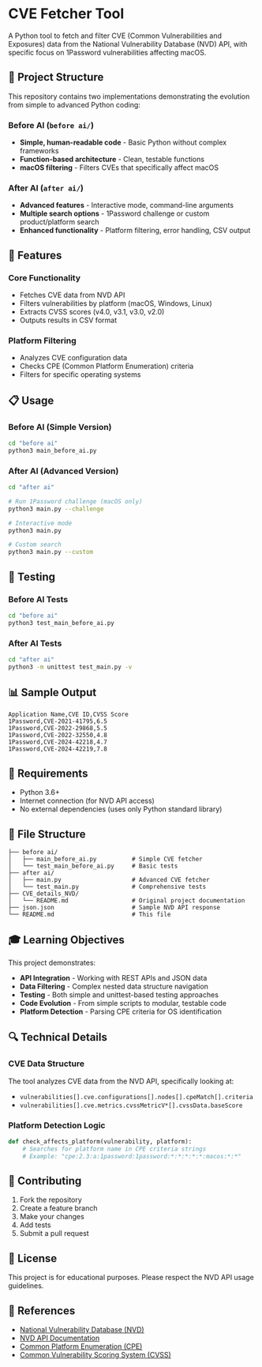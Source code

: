 # CVE Fetcher Tool

A Python tool to fetch and filter CVE (Common Vulnerabilities and Exposures) data from the National Vulnerability Database (NVD) API, with specific focus on 1Password vulnerabilities affecting macOS.

## 🎯 Project Structure

This repository contains two implementations demonstrating the evolution from simple to advanced Python coding:

### Before AI (`before ai/`)
- **Simple, human-readable code** - Basic Python without complex frameworks
- **Function-based architecture** - Clean, testable functions
- **macOS filtering** - Filters CVEs that specifically affect macOS

### After AI (`after ai/`)
- **Advanced features** - Interactive mode, command-line arguments
- **Multiple search options** - 1Password challenge or custom product/platform search
- **Enhanced functionality** - Platform filtering, error handling, CSV output

## 🚀 Features

### Core Functionality
- Fetches CVE data from NVD API
- Filters vulnerabilities by platform (macOS, Windows, Linux)
- Extracts CVSS scores (v4.0, v3.1, v3.0, v2.0)
- Outputs results in CSV format

### Platform Filtering
- Analyzes CVE configuration data
- Checks CPE (Common Platform Enumeration) criteria
- Filters for specific operating systems

## 📋 Usage

### Before AI (Simple Version)
```bash
cd "before ai"
python3 main_before_ai.py
```

### After AI (Advanced Version)
```bash
cd "after ai"

# Run 1Password challenge (macOS only)
python3 main.py --challenge

# Interactive mode
python3 main.py

# Custom search
python3 main.py --custom
```

## 🧪 Testing

### Before AI Tests
```bash
cd "before ai"
python3 test_main_before_ai.py
```

### After AI Tests
```bash
cd "after ai"
python3 -m unittest test_main.py -v
```

## 📊 Sample Output

```csv
Application Name,CVE ID,CVSS Score
1Password,CVE-2021-41795,6.5
1Password,CVE-2022-29868,5.5
1Password,CVE-2022-32550,4.8
1Password,CVE-2024-42218,4.7
1Password,CVE-2024-42219,7.8
```

## 🔧 Requirements

- Python 3.6+
- Internet connection (for NVD API access)
- No external dependencies (uses only Python standard library)

## 📁 File Structure

```
├── before ai/
│   ├── main_before_ai.py          # Simple CVE fetcher
│   └── test_main_before_ai.py     # Basic tests
├── after ai/
│   ├── main.py                    # Advanced CVE fetcher
│   └── test_main.py               # Comprehensive tests
├── CVE_details_NVD/
│   └── README.md                  # Original project documentation
├── json.json                      # Sample NVD API response
└── README.md                      # This file
```

## 🎓 Learning Objectives

This project demonstrates:
- **API Integration** - Working with REST APIs and JSON data
- **Data Filtering** - Complex nested data structure navigation
- **Testing** - Both simple and unittest-based testing approaches
- **Code Evolution** - From simple scripts to modular, testable code
- **Platform Detection** - Parsing CPE criteria for OS identification

## 🔍 Technical Details

### CVE Data Structure
The tool analyzes CVE data from the NVD API, specifically looking at:
- `vulnerabilities[].cve.configurations[].nodes[].cpeMatch[].criteria`
- `vulnerabilities[].cve.metrics.cvssMetricV*[].cvssData.baseScore`

### Platform Detection Logic
```python
def check_affects_platform(vulnerability, platform):
    # Searches for platform name in CPE criteria strings
    # Example: "cpe:2.3:a:1password:1password:*:*:*:*:*:macos:*:*"
```

## 🤝 Contributing

1. Fork the repository
2. Create a feature branch
3. Make your changes
4. Add tests
5. Submit a pull request

## 📜 License

This project is for educational purposes. Please respect the NVD API usage guidelines.

## 🔗 References

- [National Vulnerability Database (NVD)](https://nvd.nist.gov/)
- [NVD API Documentation](https://nvd.nist.gov/developers)
- [Common Platform Enumeration (CPE)](https://cpe.mitre.org/)
- [Common Vulnerability Scoring System (CVSS)](https://www.first.org/cvss/)
